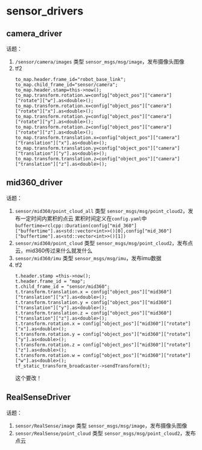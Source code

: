# sensor_drivers

## camera_driver

话题：

1. `/sensor/camera/images` 
    类型 `sensor_msgs/msg/image`，发布摄像头图像
2. tf2
    ```
    to_map.header.frame_id="robot_base_link";
    to_map.child_frame_id="sensor/camera";
    to_map.header.stamp=this->now();
    to_map.transform.rotation.w=config["object_pos"]["camera"]["rotate"]["w"].as<double>();
    to_map.transform.rotation.x=config["object_pos"]["camera"]["rotate"]["x"].as<double>();
    to_map.transform.rotation.y=config["object_pos"]["camera"]["rotate"]["y"].as<double>();
    to_map.transform.rotation.z=config["object_pos"]["camera"]["rotate"]["z"].as<double>();
    to_map.transform.translation.x=config["object_pos"]["camera"]["translation"]["x"].as<double>();
    to_map.transform.translation.y=config["object_pos"]["camera"]["translation"]["y"].as<double>();
    to_map.transform.translation.z=config["object_pos"]["camera"]["translation"]["z"].as<double>();
    ```
## mid360_driver

话题：

1. `sensor/mid360/point_cloud_all`
    类型 `sensor_msgs/msg/point_cloud2`，发布一定时间内累积的点云
    累积时间定义在`config.yaml`中
    `buffertime=rclcpp::Duration(config["mid_360"]["buffertime"].as<std::vector<int>>()[0],config["mid_360"]["buffertime"].as<std::vector<int>>()[1])`
2. `sensor/mid360/point_cloud`
    类型 `sensor_msgs/msg/point_cloud2`，发布点云，mid360传过来什么就发什么
3. `sensor/mid360/imu`
    类型 `sensor_msgs/msg/imu`，发布imu数据
4. tf2
    ```
    t.header.stamp =this->now();
    t.header.frame_id = "map";
    t.child_frame_id = "sensor/mid360";
    t.transform.translation.x = config["object_pos"]["mid360"]["translation"]["x"].as<double>();
    t.transform.translation.y = config["object_pos"]["mid360"]["translation"]["y"].as<double>();
    t.transform.translation.z = config["object_pos"]["mid360"]["translation"]["z"].as<double>();
    t.transform.rotation.x = config["object_pos"]["mid360"]["rotate"]["x"].as<double>();
    t.transform.rotation.y = config["object_pos"]["mid360"]["rotate"]["y"].as<double>();
    t.transform.rotation.z = config["object_pos"]["mid360"]["rotate"]["z"].as<double>();
    t.transform.rotation.w = config["object_pos"]["mid360"]["rotate"]["w"].as<double>();
    tf_static_transform_broadcaster->sendTransform(t);
    ```
    这个要改！

## RealSenseDriver

话题：
1. `sensor/RealSense/image`
    类型 `sensor_msgs/msg/image`，发布摄像头图像
2. `sensor/RealSense/point_cloud`
    类型 `sensor_msgs/msg/point_cloud2`，发布点云